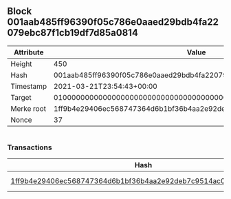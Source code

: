 ## Block 001aab485ff96390f05c786e0aaed29bdb4fa22079ebc87f1cb19df7d85a0814

Attribute | Value
--- | ---
Height | 450
Hash | 001aab485ff96390f05c786e0aaed29bdb4fa22079ebc87f1cb19df7d85a0814
Timestamp | 2021-03-21T23:54:43+00:00
Target | 0100000000000000000000000000000000000000000000000000000000000000
Merke root | 1ff9b4e29406ec568747364d6b1bf36b4aa2e92deb7c9514ac04f8b994bff1c1
Nonce | 37

```

```

### Transactions

Hash | Amount
--- | ---
[1ff9b4e29406ec568747364d6b1bf36b4aa2e92deb7c9514ac04f8b994bff1c1](1ff9b4e29406ec568747364d6b1bf36b4aa2e92deb7c9514ac04f8b994bff1c1.md) | 10.00000000 SKEPTI 

